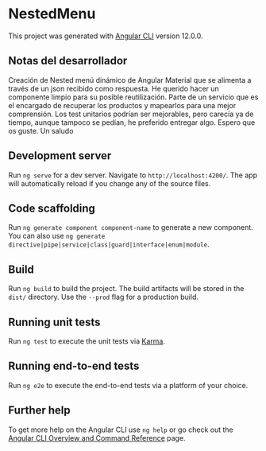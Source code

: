 # NestedMenu

This project was generated with [Angular CLI](https://github.com/angular/angular-cli) version 12.0.0.

## Notas del desarrollador
Creación de Nested menú dinámico de Angular Material que se alimenta a través de un json recibido como respuesta. He querido hacer un componente limpio para su posible reutilización. Parte de un servicio que es el encargado de recuperar los productos y mapearlos para una mejor comprensión. Los test unitarios podrían ser mejorables, pero carecía ya de tiempo, aunque tampoco se pedían, he preferido entregar algo. Espero que os guste.
Un saludo

## Development server

Run `ng serve` for a dev server. Navigate to `http://localhost:4200/`. The app will automatically reload if you change any of the source files.

## Code scaffolding

Run `ng generate component component-name` to generate a new component. You can also use `ng generate directive|pipe|service|class|guard|interface|enum|module`.

## Build

Run `ng build` to build the project. The build artifacts will be stored in the `dist/` directory. Use the `--prod` flag for a production build.

## Running unit tests

Run `ng test` to execute the unit tests via [Karma](https://karma-runner.github.io).

## Running end-to-end tests

Run `ng e2e` to execute the end-to-end tests via a platform of your choice.

## Further help

To get more help on the Angular CLI use `ng help` or go check out the [Angular CLI Overview and Command Reference](https://angular.io/cli) page.



